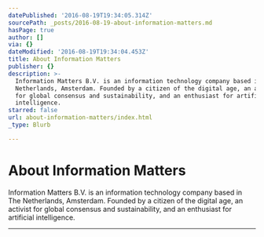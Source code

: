 ```yaml
---
datePublished: '2016-08-19T19:34:05.314Z'
sourcePath: _posts/2016-08-19-about-information-matters.md
hasPage: true
author: []
via: {}
dateModified: '2016-08-19T19:34:04.453Z'
title: About Information Matters
publisher: {}
description: >-
  Information Matters B.V. is an information technology company based in The
  Netherlands, Amsterdam. Founded by a citizen of the digital age, an activist
  for global consensus and sustainability, and an enthusiast for artificial
  intelligence.
starred: false
url: about-information-matters/index.html
_type: Blurb

---
```

# About Information Matters

Information Matters B.V. is an information technology company based in The Netherlands, Amsterdam. Founded by a citizen of the digital age, an activist for global consensus and sustainability, and an enthusiast for artificial intelligence.

---